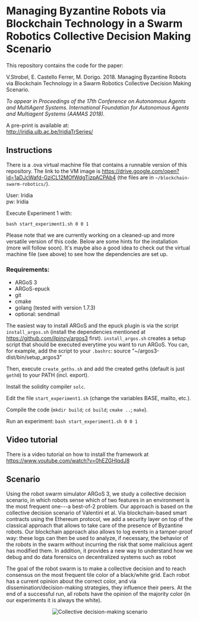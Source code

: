 # Managing Byzantine Robots via Blockchain Technology in a Swarm Robotics Collective Decision Making Scenario


This repository contains the code for the paper:

V.Strobel, E. Castello Ferrer, M. Dorigo. 2018.
Managing Byzantine Robots via Blockchain Technology in a Swarm Robotics Collective Decision Making Scenario.

*To appear in Proceedings of the 17th Conference on Autonomous Agents and MultiAgent Systems. International Foundation for Autonomous Agents and Multiagent Systems (AAMAS 2018).*

A pre-print is available at:  
http://iridia.ulb.ac.be/IridiaTrSeries/

## Instructions

There is a .ova virtual machine file that contains a runnable version of this repository.
The link to the VM image is https://drive.google.com/open?id=1aDJcWafd-GziCL12MOfWdgTizpACPAb4  (the files are in `~/blockchain-swarm-robotics/`).

User: Iridia  
pw: Iridia

Execute Experiment 1 with:

`bash start_experiment1.sh 0 0 1`

Please note that we are currently working on a cleaned-up and more versatile version of this code. 
Below are some hints for the installation (more will follow soon). It's maybe also a good idea to check out the virtual machine file (see above) to see how the dependencies are set up.

### Requirements:
- ARGoS 3
- ARGoS-epuck
- git
- cmake
- golang (tested with version 1.7.3)
- optional: sendmail

The easiest way to install ARGoS and the epuck plugin is via the
script `install_argos.sh` (install the dependencies mentioned at https://github.com/ilpincy/argos3 first). `install_argos.sh` creates a setup script that should be executed everytime you want to run ARGoS. You can, for example, add the script to your `.bashrc`:
source "~/argos3-dist/bin/setup_argos3"

Then, execute `create_geths.sh` and add the created geths (default is
just `geth0`) to your PATH (incl. export).

Install the solidity compiler `solc`.

Edit the file `start_experiment1.sh` (change the variables BASE, mailto, etc.).

Compile the code (`mkdir build`; `cd build`; `cmake ..`; `make`).

Run an experiment: `bash start_experiment1.sh 0 0 1`

## Video tutorial

There is a video tutorial on how to install the framework at https://www.youtube.com/watch?v=0hEZGHlqdJ8

## Scenario

Using the robot swarm simulator ARGoS 3, we study a collective
decision scenario, in which robots sense which of two features in an
environment is the most frequent one---a best-of-2 problem. Our
approach is based on the collective decision scenario of Valentini et
al. Via blockchain-based smart contracts using the Ethereum protocol,
we add a security layer on top of the classical approach that allows
to take care of the presence of Byzantine robots. Our blockchain
approach also allows to log events in a tamper-proof way: these logs
can then be used to analyze, if necessary, the behavior of the robots
in the swarm without incurring the risk that some malicious agent has
modified them. In addition, it provides a new way to understand how we
debug and do data forensics on decentralized systems such as robot

The goal of the robot swarm is to make a collective decision and to
reach consensus on the most frequent tile color of a black/white
grid. Each robot has a current opinion about the correct color, and
via dissemination/decision-making strategies, they influence their
peers. At the end of a successful run, all robots have the opinion of
the majority color (in our experiments it is always the white).

<p align="center">
<img src="https://github.com/Pold87/blockchain-swarm-robotics/blob/master/img/environment.png" alt="Collective decision-making scenario"/>
</p>



